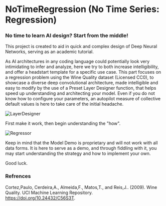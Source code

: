# NoTimeRegression (No Time Series: Regression)

### No time to learn AI design? Start from the middle!

This project is created to aid in quick and complex design of Deep Neural Networks, serving as an academic tutorial.

As AI architectures in any coding language could potentially look very intimidating to infer and analyze, here we try to both increase intelligibility, and offer a headstart template for a specific use case. This part focuses on a regression problem using the Wine Quality dataset (Licensed CC0), to showcase a diverse deep convolutional architecture, made intelligible and easy to modify by the use of a Preset Layer Designer function, that helps speed up understanding and architecting your model. Even if you do not know how to configure your parameters, an autopilot measure of collective default values is here to take care of the initial headache.

![LayerDesigner](https://github.com/TechChateau/NoTimeRegression/assets/154630035/72e1c7eb-fd47-44f3-b7f3-8e1d6f1f8fe4)

First make it work, then begin understanding the "how".

![Regressor](https://github.com/TechChateau/NoTimeRegression/assets/154630035/8bcb6951-39f4-4964-8bca-75f424453f0f)

Keep in mind that the Model Demo is proprietary and will not work with all data forms. It is here to serve as a demo, and through fiddling with it, you may start understanding the strategy and how to implement your own.

Good luck.

### Refrences
Cortez,Paulo, Cerdeira,A., Almeida,F., Matos,T., and Reis,J.. (2009). Wine Quality. UCI Machine Learning Repository. https://doi.org/10.24432/C56S3T.
